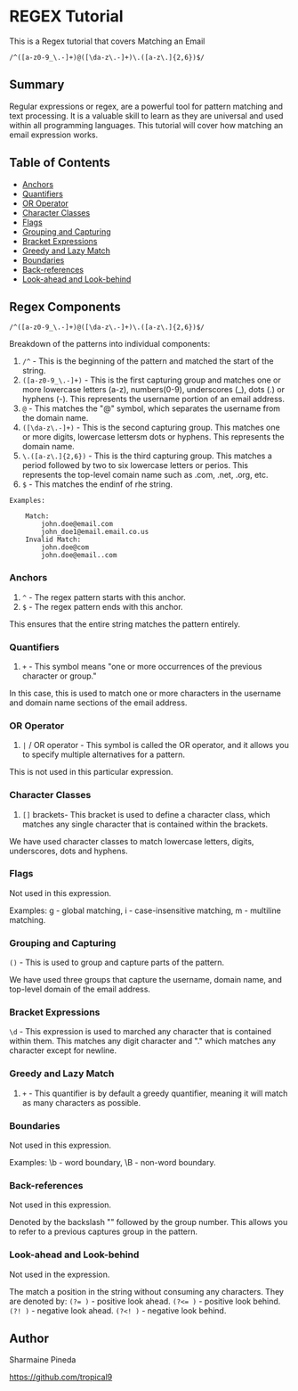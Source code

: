 # REGEX Tutorial

This is a Regex tutorial that covers Matching an Email 

` /^([a-z0-9_\.-]+)@([\da-z\.-]+)\.([a-z\.]{2,6})$/ `

## Summary

Regular expressions or regex, are a powerful tool for pattern matching and text processing. It is a valuable skill to learn as they are universal and used within all programming languages. This tutorial will cover how matching an email expression works.

## Table of Contents

- [Anchors](#anchors)
- [Quantifiers](#quantifiers)
- [OR Operator](#or-operator)
- [Character Classes](#character-classes)
- [Flags](#flags)
- [Grouping and Capturing](#grouping-and-capturing)
- [Bracket Expressions](#bracket-expressions)
- [Greedy and Lazy Match](#greedy-and-lazy-match)
- [Boundaries](#boundaries)
- [Back-references](#back-references)
- [Look-ahead and Look-behind](#look-ahead-and-look-behind)

## Regex Components

` /^([a-z0-9_\.-]+)@([\da-z\.-]+)\.([a-z\.]{2,6})$/ `

Breakdown of the patterns into individual components:

1. `/^` - This is the beginning of the pattern and matched the start of the string.
2. `([a-z0-9_\.-]+)` - This is the first capturing group and matches one or more lowercase letters (a-z), numbers(0-9), underscores (_), dots (.) or hyphens (-). This represents the username portion of an email address.
3. `@` - This matches the "@" symbol, which separates the username from the domain name. 
4. `([\da-z\.-]+)` - This is the second capturing group. This matches one or more digits, lowercase lettersm dots or hyphens. This represents the domain name. 
5. `\.([a-z\.]{2,6})` - This is the third capturing group. This matches a period followed by two to six lowercase letters or perios. This represents the top-level comain name such as .com, .net, .org, etc.
6. `$` - This matches the endinf of rhe string. 

```
Examples:

    Match: 
        john.doe@email.com
        john_doe1@email.email.co.us
    Invalid Match:
        john.doe@com
        john.doe@email..com
  ```


### Anchors

1. `^` - The regex pattern starts with this anchor.
2. `$` - The regex pattern ends with this anchor.

This ensures that the entire string matches the pattern entirely.

### Quantifiers

1. `+` - This symbol means "one or more occurrences of the previous character or group."

In this case, this is used to match one or more characters in the username and domain name sections of the email address.

### OR Operator

1. `|` / OR operator - This symbol is called the OR operator, and it allows you to specify multiple alternatives for a pattern. 

This is not used in this particular expression. 

### Character Classes

1. `[]` brackets- This bracket is used to define a character class, which matches any single character that is contained within the brackets. 

We have used character classes to match lowercase letters, digits, underscores, dots and hyphens.

### Flags

Not used in this expression.

Examples: g - global matching, i - case-insensitive matching, m - multiline matching.

### Grouping and Capturing

`()` - This is used to group and capture parts of the pattern.

We have used three groups that capture the username, domain name, and top-level domain of the email address.

### Bracket Expressions

`\d` - This expression is used to marched any character that is contained within them. This matches any digit character and "." which matches any character except for newline.

### Greedy and Lazy Match

1. `+` - This quantifier is by default a greedy quantifier, meaning it will match as many characters as possible.

### Boundaries

Not used in this expression.

Examples: \b - word boundary, \B - non-word boundary.

### Back-references

Not used in this expression.

Denoted by the backslash "\" followed by the group number. This allows you to refer to a previous captures group in the pattern. 

### Look-ahead and Look-behind

Not used in the expression.

The match a position in the string without consuming any characters. 
They are denoted by: `(?= )` - positive look ahead.
                     `(?<= )` - positive look behind.
                     `(?! )` - negative look ahead.
                     `(?<! )` - negative look behind.

## Author

Sharmaine Pineda

https://github.com/tropical9

